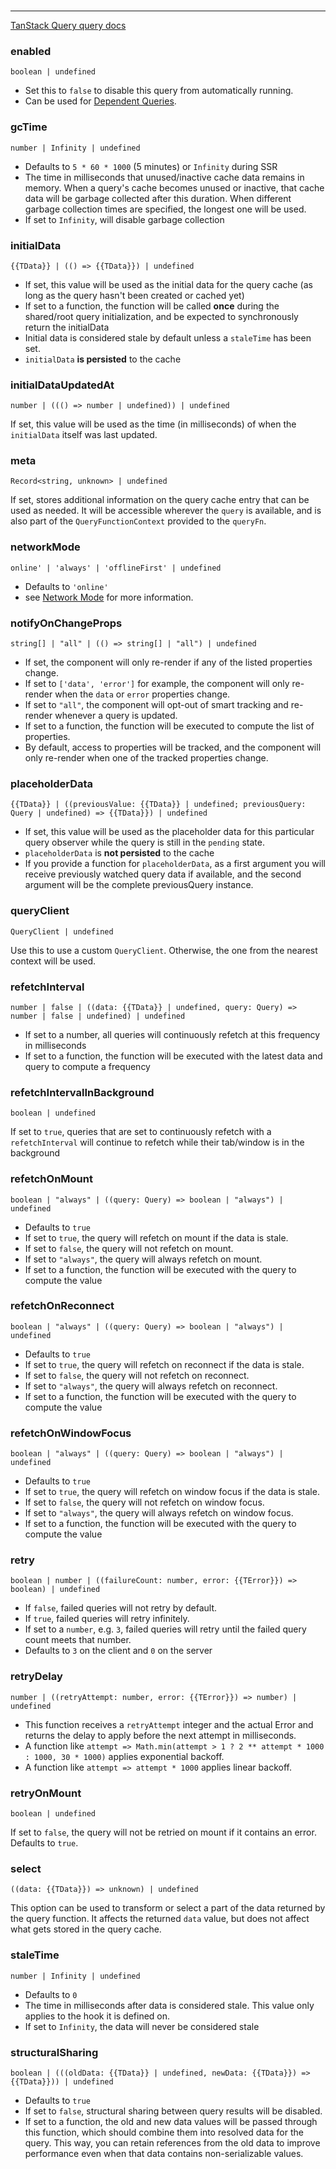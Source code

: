 <!--
<script setup>
const TData = 'TData'
const TError = 'TError'
</script>
-->

<br />

---

[TanStack Query query docs](https://tanstack.com/query/latest/docs/react/reference/useQuery)

### enabled

`boolean | undefined`

- Set this to `false` to disable this query from automatically running.
- Can be used for [Dependent Queries](https://tanstack.com/query/latest/docs/react/guides/dependent-queries).

### gcTime

`number | Infinity | undefined`

- Defaults to `5 * 60 * 1000` (5 minutes) or `Infinity` during SSR
- The time in milliseconds that unused/inactive cache data remains in memory. When a query's cache becomes unused or inactive, that cache data will be garbage collected after this duration. When different garbage collection times are specified, the longest one will be used.
- If set to `Infinity`, will disable garbage collection

### initialData

`{{TData}} | (() => {{TData}}) | undefined`

- If set, this value will be used as the initial data for the query cache (as long as the query hasn't been created or cached yet)
- If set to a function, the function will be called **once** during the shared/root query initialization, and be expected to synchronously return the initialData
- Initial data is considered stale by default unless a `staleTime` has been set.
- `initialData` **is persisted** to the cache

### initialDataUpdatedAt

`number | ((() => number | undefined)) | undefined`

If set, this value will be used as the time (in milliseconds) of when the `initialData` itself was last updated.

### meta

`Record<string, unknown> | undefined`

If set, stores additional information on the query cache entry that can be used as needed. It will be accessible wherever the `query` is available, and is also part of the `QueryFunctionContext` provided to the `queryFn`.

### networkMode

`online' | 'always' | 'offlineFirst' | undefined`

- Defaults to `'online'`
- see [Network Mode](https://tanstack.com/query/latest/docs/react/guides/network-mode) for more information.

### notifyOnChangeProps

`string[] | "all" | (() => string[] | "all") | undefined`

- If set, the component will only re-render if any of the listed properties change.
- If set to `['data', 'error']` for example, the component will only re-render when the `data` or `error` properties change.
- If set to `"all"`, the component will opt-out of smart tracking and re-render whenever a query is updated.
- If set to a function, the function will be executed to compute the list of properties.
- By default, access to properties will be tracked, and the component will only re-render when one of the tracked properties change.

### placeholderData

`{{TData}} | ((previousValue: {{TData}} | undefined; previousQuery: Query | undefined) => {{TData}}) | undefined`

- If set, this value will be used as the placeholder data for this particular query observer while the query is still in the `pending` state.
- `placeholderData` is **not persisted** to the cache
- If you provide a function for `placeholderData`, as a first argument you will receive previously watched query data if available, and the second argument will be the complete previousQuery instance.

### queryClient

`QueryClient | undefined`

Use this to use a custom `QueryClient`. Otherwise, the one from the nearest context will be used.

### refetchInterval

`number | false | ((data: {{TData}} | undefined, query: Query) => number | false | undefined) | undefined`

- If set to a number, all queries will continuously refetch at this frequency in milliseconds
- If set to a function, the function will be executed with the latest data and query to compute a frequency

### refetchIntervalInBackground

`boolean | undefined`

If set to `true`, queries that are set to continuously refetch with a `refetchInterval` will continue to refetch while their tab/window is in the background

### refetchOnMount

`boolean | "always" | ((query: Query) => boolean | "always") | undefined`

- Defaults to `true`
- If set to `true`, the query will refetch on mount if the data is stale.
- If set to `false`, the query will not refetch on mount.
- If set to `"always"`, the query will always refetch on mount.
- If set to a function, the function will be executed with the query to compute the value

### refetchOnReconnect

`boolean | "always" | ((query: Query) => boolean | "always") | undefined`

- Defaults to `true`
- If set to `true`, the query will refetch on reconnect if the data is stale.
- If set to `false`, the query will not refetch on reconnect.
- If set to `"always"`, the query will always refetch on reconnect.
- If set to a function, the function will be executed with the query to compute the value

### refetchOnWindowFocus

`boolean | "always" | ((query: Query) => boolean | "always") | undefined`

- Defaults to `true`
- If set to `true`, the query will refetch on window focus if the data is stale.
- If set to `false`, the query will not refetch on window focus.
- If set to `"always"`, the query will always refetch on window focus.
- If set to a function, the function will be executed with the query to compute the value

### retry

`boolean | number | ((failureCount: number, error: {{TError}}) => boolean) | undefined`

- If `false`, failed queries will not retry by default.
- If `true`, failed queries will retry infinitely.
- If set to a `number`, e.g. `3`, failed queries will retry until the failed query count meets that number.
- Defaults to `3` on the client and `0` on the server

### retryDelay

`number | ((retryAttempt: number, error: {{TError}}) => number) | undefined`

- This function receives a `retryAttempt` integer and the actual Error and returns the delay to apply before the next attempt in milliseconds.
- A function like `attempt => Math.min(attempt > 1 ? 2 ** attempt * 1000 : 1000, 30 * 1000)` applies exponential backoff.
- A function like `attempt => attempt * 1000` applies linear backoff.

### retryOnMount

`boolean | undefined`

If set to `false`, the query will not be retried on mount if it contains an error. Defaults to `true`.

### select

`((data: {{TData}}) => unknown) | undefined`

This option can be used to transform or select a part of the data returned by the query function. It affects the returned `data` value, but does not affect what gets stored in the query cache.

### staleTime

`number | Infinity | undefined`

- Defaults to `0`
- The time in milliseconds after data is considered stale. This value only applies to the hook it is defined on.
- If set to `Infinity`, the data will never be considered stale

### structuralSharing

`boolean | (((oldData: {{TData}} | undefined, newData: {{TData}}) => {{TData}})) | undefined`

- Defaults to `true`
- If set to `false`, structural sharing between query results will be disabled.
- If set to a function, the old and new data values will be passed through this function, which should combine them into resolved data for the query. This way, you can retain references from the old data to improve performance even when that data contains non-serializable values.
